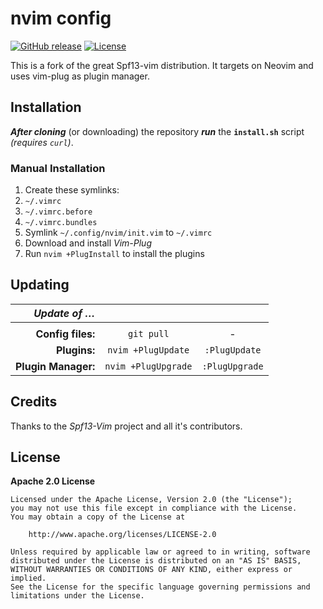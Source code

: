 # nvim config

[![GitHub release](https://img.shields.io/github/release/offa/nvim-config.svg)](https://github.com/offa/nvim-config/releases)
[![License](https://img.shields.io/badge/license-Apache2.0-yellow.svg)](LICENSE)

This is a fork of the great Spf13-vim distribution. It targets on Neovim and uses vim-plug as plugin manager.


## Installation

***After cloning*** (or downloading) the repository ***run*** the **`install.sh`** script *(requires `curl`)*.


### Manual Installation

1. Create these symlinks:
 1. `~/.vimrc`
 1. `~/.vimrc.before`
 1. `~/.vimrc.bundles`
1. Symlink `~/.config/nvim/init.vim` to `~/.vimrc`
1. Download and install *Vim-Plug*
1. Run `nvim +PlugInstall` to install the plugins


## Updating

| *Update of …*       |                     |                 |
|--------------------:|:-------------------:|:---------------:|
| | | |
| **Config files:**   | `git pull`          | -               |
| **Plugins:**        | `nvim +PlugUpdate`  | `:PlugUpdate`   |
| **Plugin Manager:** | `nvim +PlugUpgrade` | `:PlugUpgrade`  |



## Credits

Thanks to the *Spf13-Vim* project and all it's contributors.


## License

**Apache 2.0 License**

    Licensed under the Apache License, Version 2.0 (the "License");
    you may not use this file except in compliance with the License.
    You may obtain a copy of the License at

        http://www.apache.org/licenses/LICENSE-2.0

    Unless required by applicable law or agreed to in writing, software
    distributed under the License is distributed on an "AS IS" BASIS,
    WITHOUT WARRANTIES OR CONDITIONS OF ANY KIND, either express or implied.
    See the License for the specific language governing permissions and
    limitations under the License.
